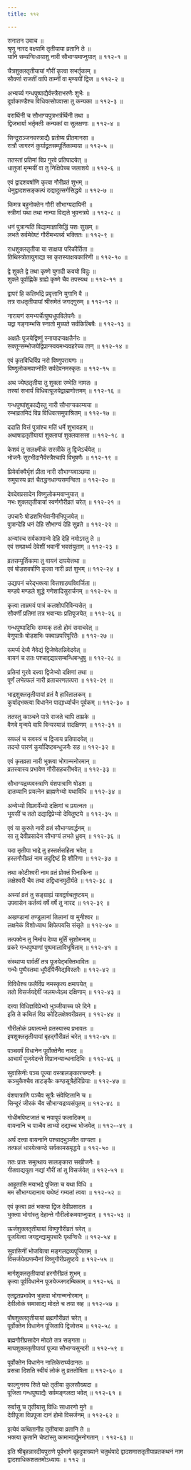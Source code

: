 ```yaml
---
title: ११२

---
```

सनातन उवाच ॥  
श्रृणु नारद वक्ष्यामि तृतीयाया व्रतानि ते ॥  
यानि सम्यग्विधायाशु नारी सौभाग्यमाप्नुयात् ॥ ११२-१ ॥  
  
चैत्रशुक्लतृतीयायां गौरीं कृत्वा सभर्तृकाम् ॥  
सौवर्णा राजतीं वापि ताम्नीं वा मृण्ययीं द्विज ॥ ११२-२ ॥  
  
अभ्यर्च्य गन्धपुष्पाद्यैर्वस्त्रैराभरणैः शुभैः ॥  
दूर्वाकाण्डैश्च विधिवत्सोपवासा तु कन्यका ॥ ११२-३ ॥  
  
वरार्थिनी च सौभाग्यपुत्रभर्त्रर्थिनी तथा ॥  
द्विजभार्या भर्तृमतीः कन्यकां वा सुलक्षणाः ॥ ११२-४ ॥  
  
सिन्दूराञ्जनवस्त्राद्यैः प्रतोष्य प्रीतमानसा ॥  
रात्रौ जागरणं कुर्याद्व्रतसम्पूर्तिकाम्यया ॥ ११२-५ ॥  
  
ततस्तां प्रतिमां विप्र गुरवे प्रतिपादयेत् ॥  
धातुजां मृन्मयीं वा तु निक्षिपेच्च जलाशये ॥ ११२-६ ॥  
  
एवं द्वादशवर्षाणि कृत्वा गौरीव्रतं शुभम् ॥  
धेनुद्वादशसङ्कल्पं दद्यादुत्सर्गसिद्धये ॥ ११२-७ ॥  
  
किमत्र बहुनोक्तेन गौरी सौभाग्यदायिनी ॥  
स्त्रीणां यथा तथा नान्या विद्यते भुवनत्रये ॥ ११२-८ ॥  
  
धनं पुत्रान्पतिं विद्यामाज्ञासिद्धिं यशः सुखम् ॥  
लभते सर्वमेवेष्टं गौरीमभ्यर्च्य भक्तितः ॥ ११२-९ ॥  
  
राधशुक्लतृतीया या साक्षया परिकीर्तिता ॥  
तिथिस्त्रोतायुगाद्या सा कृतस्याक्षयकारिणी ॥ ११२-१० ॥  
  
द्वे शुक्ले द्वे तथा कृष्णे युगादी कवयो विदुः ॥  
शुक्ले पूर्वाह्णिके ग्राह्ये कृष्णे चैव तपस्यथ ॥ ११२-११ ॥  
  
द्वापरं हि कलिर्भाद्रे प्रवृत्तानि युगानि वै ॥  
तत्र राधतृतीयायां श्रीसमेतं जगद्गुरुम् ॥ ११२-१२ ॥  
  
नारायणं समभ्यर्चेत्पुष्पधूपविलेपनैः ॥  
यद्वा गङ्गाम्भसि स्नातो मुच्यते सर्वकिल्बिषैः ॥ ११२-१३ ॥  
  
अक्षतैः पूजयेद्विष्णुं स्नायादप्यक्षतैर्नरः ॥  
सक्तून्सम्भोजयेद्विप्रान्स्वयमभ्यवहरेच्च तान् ॥ ११२-१४ ॥  
  
एवं कृतविधिर्विप्र नरो विष्णुपरायणः ॥  
विष्णुलोकमवाप्नोति सर्वदेवनमस्कृतः ॥ ११२-१५ ॥  
  
अथ ज्येष्ठतृतीया तु शुक्ला रम्भेति नामतः ॥  
तस्यां सभार्यं विधिवत्पूजयेद्वाह्मणोत्तमम् ॥ ११२-१६ ॥  
  
गन्धपुष्पांशुकाद्यैस्तु नारी सौभाग्यकाम्यया ॥  
रम्भाव्रतमिदं विप्र विधिवत्समुपाश्रितम् ॥ ११२-१७ ॥  
  
ददाति वित्तं पुत्रांश्च मतिं धर्मे शुभावहाम् ॥  
अथाषाढतृतीयायां शुक्लायां शुक्लवाससा ॥ ११२-१८ ॥  
  
केशवं तु सलक्ष्मीकं सस्त्रीके तु द्विजेऽर्चयेत् ॥  
भोजनैः सुरभीदानैर्वस्त्रैश्चापि विभूषणैः ॥ ११२-१९ ॥  
  
प्रियेर्वाक्यैर्भृशं प्रीता नारी सौभाग्यवाञ्छया ॥  
समुपास्य व्रतं चैतद्धनधान्यसमन्विता ॥ ११२-२० ॥  
  
देवदेवप्रसादेन विष्णुलोकमवाप्नुयात् ॥  
नभः शुक्लतृतीयायां स्वर्णगौरीव्रतं चरेत् ॥ ११२-२१ ॥  
  
उपचारैः षोडशभिर्भवानीमभिपूजयेत् ॥  
पुत्रान्देहि धनं देहि सौभाग्यं देहि सुव्रते ॥ ११२-२२ ॥  
  
अन्यांस्च सर्वकामान्मे देहि देहि नमोऽस्तु ते ॥  
एवं सम्प्रार्थ्य देवेशीं भवानीं भवसंयुताम् ॥ ११२-२३ ॥  
  
व्रतसम्पूर्तिकामा तु वायनं दापयेत्तथा ॥  
एवं षोडशवर्षाणि कृत्वा नारी व्रतं शुभम् ॥ ११२-२४ ॥  
  
उद्यापनं चरेद्भक्त्या वित्तशाठ्यविवर्जिता ॥  
मण्डपे मण्डले शुद्धे गणेशादिसुरार्चनम् ॥ ११२-२५ ॥  
  
कृत्वा ताम्रमयं पात्रं कलशोपरिविन्यसेत् ॥  
सौवर्णीं प्रतिमां तत्र भवान्याः प्रतिपूजयेत् ॥ ११२-२६ ॥  
  
गन्धपुष्पादिभिः सम्यक् ततो होमं समाचरेत् ॥  
वेणुपात्रैः षोडशभिः पक्वान्नपरिपूरितैः ॥ ११२-२७ ॥  
  
समर्प्य देव्यै नैवेद्यं द्विजेष्वेतन्निवेदयेत् ॥  
वायनं च ततः पश्चाद्दद्यात्सम्बन्धिबन्धुषु ॥ ११२-२८ ॥  
  
प्रतिमां गुरवे दत्त्वा द्विजेभ्यो दक्षिणां तथा ॥  
पूर्णं लभेत्फलं नारी व्रताचरणतत्परा ॥ ११२-२९ ॥  
  
भाद्रशुक्लतृतीयायां व्रतं वै हारितालकम् ॥  
कुर्याद्भक्त्या विधानेन पाद्यार्ध्यार्चन पूर्वकम् ॥ ११२-३० ॥  
  
ततस्तु काञ्चने पात्रे राजते चापि ताम्रके ॥  
वैणवे मृन्मये वापि विन्यस्यान्नं सदक्षिणम् ॥ ११२-३१ ॥  
  
सफलं च सवस्त्रं च द्विजाय प्रतिपादयेत् ॥  
तदन्ते पारणं कुर्यादिष्टबन्धुजनैः सह ॥ ११२-३२ ॥  
  
एवं कृतव्रता नारी भुक्त्वा भोगान्मनोरमान् ॥  
व्रतस्यास्य प्रभावेण गौरीसहचरीभवेत् ॥ ११२-३३ ॥  
  
सौभाग्यद्रव्यवस्त्राणि वंशपात्राणि षोडश ॥  
दातव्यानि प्रयत्नेन ब्राह्मणेभ्यो यथाविधि ॥ ११२-३४ ॥  
  
अन्येभ्यो विप्रवर्येभ्यो दक्षिणां च प्रयत्नतः ॥  
भूयसीं च ततो दद्याद्विप्रेभ्यो देवितुष्टये ॥ ११२-३५ ॥  
  
एवं या कुरुते नारी व्रतं सौभाग्यवर्द्धनम् ॥  
सा तु देवीप्रसादेन सौभाग्यं लभते ध्रुवम् ॥ ११२-३६ ॥  
  
यदा तृतीया भाद्रे तु हस्तर्क्षसहिता भवेत् ॥  
हस्तगौरीव्रतं नाम तदुद्दिष्टं हि शौरिणा ॥ ११२-३७ ॥  
  
तथा कोटीश्वरी नाम व्रतं प्रोक्तं पिनाकिना ॥  
लक्षेश्वरी चैव तथा तद्विधानमुदीर्यते ॥ ११२-३८ ॥  
  
अस्यां व्रतं तु सङ्ग्राह्यं यावद्वर्षचतुष्टयम् ॥  
उपवासेन कर्तव्यं वर्षे वर्षे तु नारद ॥ ११२-३९ ॥  
  
अखण्डानां तण्डुलानां तिलानां वा मुनीश्वर ॥  
लक्षमेकं विशोध्याथ क्षिपेत्पयसि संसृते ॥ ११२-४० ॥  
  
तत्पक्वेन तु निर्माय देव्या मूर्तिं सुशोमनाम् ॥  
प्रकरे गन्धपुष्पाणां पुष्पमालाविभूषिताम् ॥ ११२-४१ ॥  
  
संस्थाप्य पार्वतीं तत्र पूजयेद्भक्तिभावितः ॥  
गन्धैः पुष्पैस्तथा धूपैर्दीपैर्नैवेद्यविस्तरैः ॥ ११२-४२ ॥  
  
विविधैश्च फलैर्विप्र नमस्कृत्य क्षमापयेत् ॥  
ततो विसर्जयद्देवीं जलमध्येऽथ दक्षिणाम् ॥ ११२-४३ ॥  
  
दत्त्वा विधिज्ञविप्रेभ्यो भुञ्जीयाच्च परे दिने ॥  
इति ते कथितं विप्र कोटिलक्षेश्वरीव्रतम् ॥ ११२-४४ ॥  
  
गौरीलोकं प्रयात्यन्ते व्रतस्यास्य प्रभावतः ॥  
इषशुक्लतृतीयायां बृहद्गौरीव्रतं चरेत् ॥ ११२-४५ ॥  
  
पञ्चवर्षं विधानेन पूर्वोक्तेनैव नारद ॥  
आचार्यं पूजयेदन्ते विप्रानन्यान्धनादिभिः ॥ ११२-४६ ॥  
  
सुवासिनीः पञ्च पूज्या वस्त्रालङ्कारचन्दनैः ॥  
कञ्चुकैश्चैव ताटङ्कैः कण्ठसूत्रैर्हरिप्रियाः ॥ ११२-४७ ॥  
  
वंशपात्राणि पञ्चैव सूत्रैः संवेष्टितानि च ॥  
सिन्दूरं जीरकं चैव सौभाग्यद्रव्यसंयुतम् ॥ ११२-४८ ॥  
  
गोधीमपिष्टजातं च नवापूपं फलादिकम् ॥  
वायनानि च पञ्चैव ताभ्यो दद्याच्च भोजयेत् ॥ ११२--४९ ॥  
  
अर्घं दत्त्वा वायनानि पश्चाद्भुञ्जीत वाग्यता ॥  
तत्फलं धारयेत्कण्ठे सर्वकामसमृद्धये ॥ ११२-५० ॥  
  
ततः प्रातः समुत्थाय सालङ्कारा सखीजनैः ॥  
गीतवाद्ययुता नद्यां गौरीं तां तु विसर्जयेत् ॥ ११२-५१ ॥  
  
आहूतासि मयाभद्रे पूजिता च यथा विधि ॥  
मम सौभाग्यदानाय यथेष्टं गम्यतां त्वया ॥ ११२-५२ ॥  
  
एवं कृत्वा व्रतं भक्त्या द्विज देवीप्रसादतः ॥  
भुक्त्वा भोगांस्तु देहान्ते गौरीलोकमवाप्नुयात् ॥ ११२-५३ ॥  
  
ऊर्जशुक्लतृतीयायां विष्णुगौरीव्रतं चरेत् ॥  
पूजयित्वा जगद्वन्द्यामुपचारैः पृथग्विधैः ॥ ११२-५४ ॥  
  
सुवासिनीं भोजयित्वा मङ्गलद्रव्यपूजिताम् ॥  
विसर्जयेत्प्रणम्यैनां विष्णुगौरीप्रतुष्टये ॥ ११२-५५ ॥  
  
मार्गशुक्लतृतीयायां हरगौरीव्रतं शुभम् ॥  
कृत्वा पूर्वविधानेन पूजयेज्जगदम्बिकाम् ॥ ११२-५६ ॥  
  
एतद्व्रतप्रभावेण भुक्त्वा भोगान्मनोरमान् ॥  
देवीलोकं समासाद्य मोदते च तया सह ॥ ११२-५७ ॥  
  
पौषशुक्लतृतीयायां ब्रह्मगौरीव्रतं चरेत् ॥  
पूर्वोक्तेन विधानेन पूजितापि द्विजोत्तम ॥ ११२-५८ ॥  
  
ब्रह्मगौरीप्रसादेन मोदते तत्र सङ्गता ॥  
माघशुक्लतृतीयायां पूज्या सौभाग्यसुन्दरी ॥ ११२-५९ ॥  
  
पूर्वोक्तेन विधानेन नालिकेरार्घ्यदानतः ॥  
प्रसन्ना दिशति स्वीयं लोकं तु व्रततोषिता ॥ ११२-६० ॥  
  
फाल्गुनस्य सिते पक्षे तृतीया कुलसौख्यदा ॥  
पूजिता गन्धपुष्पाद्यैः सर्वमङ्गलदा भवेत् ॥ ११२-६१ ॥  
  
सर्वासु च तृतीयासु विधिः साधारणो मुने ॥  
देवीपूजा विप्रपूजा दानं होमो विसर्जनम् ॥ ११२-६२ ॥  
  
इत्येवं कथितानीह तृतीयाया व्रतानि ते ॥  
भक्त्या कृतानि चेष्टांस्तु कामान्दर्द्युमनोगतान् । ११२-६३ ॥  
  
इति श्रीबृहन्नारदीयपुराणे पूर्वभागे बृहदुपाख्याने चतुर्थपादे द्वादशमासतृतीयाव्रतकथनं नाम द्वादशाधिकशततमोऽध्यायः ॥ ११२ ॥